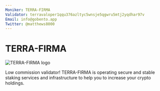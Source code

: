 ```yaml
---
Moniker: TERRA-FIRMA
Validator: terravaloper1qqu376azltyc5wnsje5qgwru5mtj2yqdhar97v
Email: info@gobento.app
Twitter: @matthews8000
---
```


# TERRA-FIRMA
![TERRA-FIRMA logo](https://emojipedia-us.s3.dualstack.us-west-1.amazonaws.com/thumbs/120/whatsapp/273/globe-showing-europe-africa_1f30d.png)

Low commission validator! TERRA-FIRMA is operating secure and stable staking services and infrastructure to help you to increase your crypto holdings.
